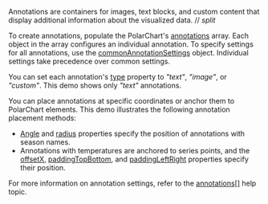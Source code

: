 Annotations are containers for images, text blocks, and custom content that display additional information about the visualized data.
// _split_

To create annotations, populate the PolarChart's [annotations](/Documentation/ApiReference/UI_Components/dxPolarChart/Configuration/annotations/) array. Each object in the array configures an individual annotation. To specify settings for all annotations, use the [commonAnnotationSettings](/Documentation/ApiReference/UI_Components/dxPolarChart/Configuration/commonAnnotationSettings/) object. Individual settings take precedence over common settings.

You can set each annotation's [type](/Documentation/ApiReference/UI_Components/dxPolarChart/Configuration/annotations/#type) property to *"text"*, *"image"*, or *"custom"*. This demo shows only *"text"* annotations.

You can place annotations at specific coordinates or anchor them to PolarChart elements. This demo illustrates the following annotation placement methods:  

- [Angle](/Documentation/ApiReference/UI_Components/dxPolarChart/Configuration/annotations/#angle) and [radius](/Documentation/ApiReference/UI_Components/dxPolarChart/Configuration/annotations/#radius) properties specify the position of annotations with season names.
- Annotations with temperatures are anchored to series points, and the [offsetX](/Documentation/ApiReference/UI_Components/dxPolarChart/Configuration/annotations/#offsetX), [paddingTopBottom](/Documentation/ApiReference/UI_Components/dxPolarChart/Configuration/annotations/#paddingTopBottom), and [paddingLeftRight](/Documentation/ApiReference/UI_Components/dxPolarChart/Configuration/annotations/#paddingLeftRight) properties specify their position.

For more information on annotation settings, refer to the [annotations[]](/Documentation/ApiReference/UI_Components/dxPolarChart/Configuration/annotations/) help topic.
